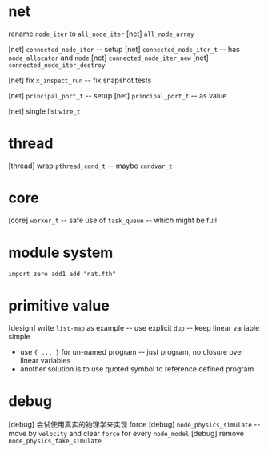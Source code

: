 # net
rename `node_iter` to `all_node_iter`
[net] `all_node_array`

[net] `connected_node_iter` -- setup
[net] `connected_node_iter_t` -- has `node_allocator` and `node`
[net] `connected_node_iter_new`
[net] `connected_node_iter_destroy`

[net] fix `x_inspect_run` -- fix snapshot tests

[net] `principal_port_t` -- setup
[net] `principal_port_t` -- as value

[net] single list `wire_t`

# thread

[thread] wrap `pthread_cond_t` -- maybe `condvar_t`

# core

[core] `worker_t` -- safe use of `task_queue` -- which might be full

# module system

```
import zero add1 add "nat.fth"
```

# primitive value

[design] write `list-map` as example -- use explicit `dup` -- keep linear variable simple

- use `{ ... }` for un-named program -- just program, no closure over linear variables
- another solution is to use quoted symbol to reference defined program

# debug

[debug] 尝试使用真实的物理学来实现 force
[debug] `node_physics_simulate` -- move by `velocity` and clear `force` for every `node_model`
[debug] remove `node_physics_fake_simulate`
